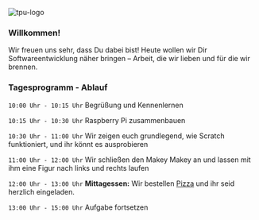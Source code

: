 ![tpu-logo](img/tpu_logo.png)

### Willkommen!

Wir freuen uns sehr, dass Du dabei bist! Heute wollen wir Dir Softwareentwicklung näher bringen – Arbeit, die wir lieben und für die wir brennen.

### Tagesprogramm - Ablauf

`10:00 Uhr - 10:15 Uhr` Begrüßung und Kennenlernen

`10:15 Uhr - 10:30 Uhr` Raspberry Pi zusammenbauen

`10:30 Uhr - 11:00 Uhr` Wir zeigen euch grundlegend, wie Scratch funktioniert, und ihr könnt es ausprobieren

`11:00 Uhr - 12:00 Uhr` Wir schließen den Makey Makey an und lassen mit ihm eine Figur nach links und rechts laufen

`12:00 Uhr - 13:00 Uhr` **Mittagessen:** Wir bestellen [Pizza](https://losteria.net/de/menue/menu-della-casa/) und ihr seid herzlich eingeladen.

`13:00 Uhr - 15:00 Uhr` Aufgabe fortsetzen
